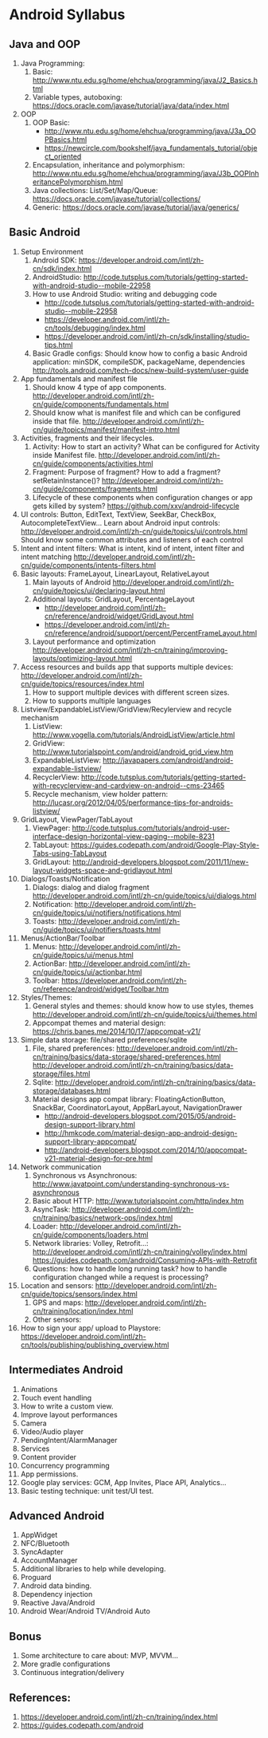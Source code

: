 # Android Syllabus
## Java and OOP
1. Java Programming:
    1. Basic: 
<http://www.ntu.edu.sg/home/ehchua/programming/java/J2_Basics.html>
    2. Variable types, autoboxing: https://docs.oracle.com/javase/tutorial/java/data/index.html
2. OOP
    1. OOP Basic:
        * http://www.ntu.edu.sg/home/ehchua/programming/java/J3a_OOPBasics.html
        * https://newcircle.com/bookshelf/java_fundamentals_tutorial/object_oriented
    2. Encapsulation, inheritance and polymorphism:
        http://www.ntu.edu.sg/home/ehchua/programming/java/J3b_OOPInheritancePolymorphism.html
    3. Java collections: List/Set/Map/Queue: <https://docs.oracle.com/javase/tutorial/collections/>
    4. Generic: https://docs.oracle.com/javase/tutorial/java/generics/
## Basic Android
1. Setup Environment
    1. Android SDK: https://developer.android.com/intl/zh-cn/sdk/index.html
    2. AndroidStudio: http://code.tutsplus.com/tutorials/getting-started-with-android-studio--mobile-22958
    3. How to use Android Studio: writing and debugging code
        * http://code.tutsplus.com/tutorials/getting-started-with-android-studio--mobile-22958
        * https://developer.android.com/intl/zh-cn/tools/debugging/index.html
        * https://developer.android.com/intl/zh-cn/sdk/installing/studio-tips.html
    4. Basic Gradle configs: Should know how to config a basic Android application: minSDK, compileSDK, packageName, dependencies http://tools.android.com/tech-docs/new-build-system/user-guide
2. App fundamentals and manifest file
    1. Should know 4 type of app components. http://developer.android.com/intl/zh-cn/guide/components/fundamentals.html
    2. Should know what is manifest file and which can be configured inside that file. http://developer.android.com/intl/zh-cn/guide/topics/manifest/manifest-intro.html
3. Activities, fragments and their lifecycles.
    1. Activity: How to start an activity? What can be configured for Activity inside Manifest file. http://developer.android.com/intl/zh-cn/guide/components/activities.html
    2. Fragment: Purpose of fragment? How to add a fragment? setRetainInstance()? http://developer.android.com/intl/zh-cn/guide/components/fragments.html
    3. Lifecycle of these components when configuration changes or app gets killed by system? https://github.com/xxv/android-lifecycle
4. UI controls: Button, EditText, TextView, SeekBar, CheckBox, AutocompleteTextView...
Learn about Android input controls: http://developer.android.com/intl/zh-cn/guide/topics/ui/controls.html
Should know some common attributes and listeners of each control
5. Intent and intent filters: What is intent, kind of intent, intent filter and intent matching http://developer.android.com/intl/zh-cn/guide/components/intents-filters.html
6. Basic layouts: FrameLayout, LinearLayout, RelativeLayout
    1. Main layouts of Android http://developer.android.com/intl/zh-cn/guide/topics/ui/declaring-layout.html
    2. Additional layouts: GridLayout, PercentageLayout 
        * http://developer.android.com/intl/zh-cn/reference/android/widget/GridLayout.html
        * https://developer.android.com/intl/zh-cn/reference/android/support/percent/PercentFrameLayout.html
    3. Layout performance and optimization http://developer.android.com/intl/zh-cn/training/improving-layouts/optimizing-layout.html
7. Access resources and builds app that supports multiple devices: http://developer.android.com/intl/zh-cn/guide/topics/resources/index.html 
    1. How to support multiple devices with different screen sizes.
    2. How to supports multiple languages
8. Listview/ExpandableListView/GridView/Recylerview and recycle mechanism
    1. ListView: http://www.vogella.com/tutorials/AndroidListView/article.html 
    2. GridView: http://www.tutorialspoint.com/android/android_grid_view.htm
    3. ExpandableListView: http://javapapers.com/android/android-expandable-listview/
    4. RecyclerView: http://code.tutsplus.com/tutorials/getting-started-with-recyclerview-and-cardview-on-android--cms-23465
    5. Recycle mechanism, view holder pattern: http://lucasr.org/2012/04/05/performance-tips-for-androids-listview/
9. GridLayout, ViewPager/TabLayout
    1. ViewPager: http://code.tutsplus.com/tutorials/android-user-interface-design-horizontal-view-paging--mobile-8231
    2. TabLayout: https://guides.codepath.com/android/Google-Play-Style-Tabs-using-TabLayout
    3. GridLayout: http://android-developers.blogspot.com/2011/11/new-layout-widgets-space-and-gridlayout.html
10. Dialogs/Toasts/Notification
    1. Dialogs: dialog and dialog fragment http://developer.android.com/intl/zh-cn/guide/topics/ui/dialogs.html
    2. Notification: http://developer.android.com/intl/zh-cn/guide/topics/ui/notifiers/notifications.html
    3. Toasts: http://developer.android.com/intl/zh-cn/guide/topics/ui/notifiers/toasts.html
11. Menus/ActionBar/Toolbar
    1. Menus: http://developer.android.com/intl/zh-cn/guide/topics/ui/menus.html
    2. ActionBar: http://developer.android.com/intl/zh-cn/guide/topics/ui/actionbar.html
    3. Toolbar: https://developer.android.com/intl/zh-cn/reference/android/widget/Toolbar.htm
12. Styles/Themes:
    1. General styles and themes: should know how to use styles, themes http://developer.android.com/intl/zh-cn/guide/topics/ui/themes.html
    2. Appcompat themes and material design: https://chris.banes.me/2014/10/17/appcompat-v21/
13. Simple data storage: file/shared preferences/sqlite
    1. File, shared preferences: http://developer.android.com/intl/zh-cn/training/basics/data-storage/shared-preferences.html http://developer.android.com/intl/zh-cn/training/basics/data-storage/files.html
    2. Sqlite: http://developer.android.com/intl/zh-cn/training/basics/data-storage/databases.html
    3. Material designs app compat library: FloatingActionButton, SnackBar, CoordinatorLayout, AppBarLayout,     NavigationDrawer
        * http://android-developers.blogspot.com/2015/05/android-design-support-library.html
        * http://hmkcode.com/material-design-app-android-design-support-library-appcompat/
        * http://android-developers.blogspot.com/2014/10/appcompat-v21-material-design-for-pre.html
14. Network communication
    1. Synchronous vs Asynchronous: http://www.javatpoint.com/understanding-synchronous-vs-asynchronous
    2. Basic about HTTP: http://www.tutorialspoint.com/http/index.htm
    3. AsyncTask: http://developer.android.com/intl/zh-cn/training/basics/network-ops/index.html
    4. Loader:   http://developer.android.com/intl/zh-cn/guide/components/loaders.html
    5. Network libraries: Volley, Retrofit…: http://developer.android.com/intl/zh-cn/training/volley/index.html https://guides.codepath.com/android/Consuming-APIs-with-Retrofit
    6. Questions: how to handle long running task? how to handle configuration changed while a request is processing?
15. Location and sensors: http://developer.android.com/intl/zh-cn/guide/topics/sensors/index.html
    1. GPS and maps: http://developer.android.com/intl/zh-cn/training/location/index.html
    2. Other sensors: 	
16. How to sign your app/ upload to Playstore: https://developer.android.com/intl/zh-cn/tools/publishing/publishing_overview.html
## Intermediates Android
1. Animations
2. Touch event handling
3. How to write a custom view.
4. Improve layout performances
5. Camera
6. Video/Audio player
7. PendingIntent/AlarmManager
8. Services
9. Content provider
10. Concurrency programming
11. App permissions.
12. Google play services: GCM, App Invites, Place API, Analytics…
13. Basic testing technique: unit test/UI test.
## Advanced Android
1. AppWidget
2. NFC/Bluetooth
3. SyncAdapter
4. AccountManager
5. Additional libraries to help while developing.
6. Proguard
7. Android data binding.
8. Dependency injection
9. Reactive Java/Android
1. Android Wear/Android TV/Android Auto
## Bonus
1. Some architecture to care about: MVP, MVVM…
2. More gradle configurations
3. Continuous integration/delivery

## References:
1. https://developer.android.com/intl/zh-cn/training/index.html
2. https://guides.codepath.com/android



